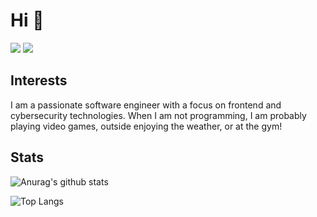 # Hi 👋

[![](https://img.shields.io/badge/-Website-%23282C34?style=flat-square)](https://tuckerleach.com)
[![](https://img.shields.io/badge/-LinkedIn-%23282C34?style=flat-square&logo=linkedin)](https://www.linkedin.com/in/leachtucker/)

## Interests

I am a passionate software engineer with a focus on frontend and cybersecurity technologies. When I am not programming, I am probably playing video games, outside enjoying the weather, or at the gym! 

## Stats

![Anurag's github stats](https://github-readme-stats.vercel.app/api?username=leachtucker&count_private=true&theme=midnight-purple&show_icons=true)

![Top Langs](https://github-readme-stats.vercel.app/api/top-langs/?username=leachtucker&langs_count=5&hide=html&theme=midnight-purple)
